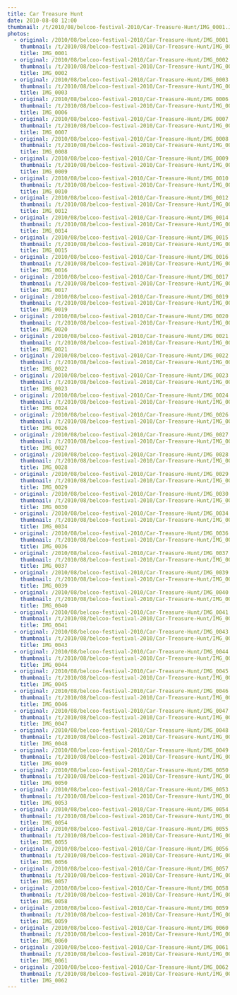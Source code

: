 ```yaml
---
title: Car Treasure Hunt
date: 2010-08-08 12:00
thumbnail: /t/2010/08/belcoo-festival-2010/Car-Treasure-Hunt/IMG_0001.JPG
photos:
  - original: /2010/08/belcoo-festival-2010/Car-Treasure-Hunt/IMG_0001.JPG
    thumbnail: /t/2010/08/belcoo-festival-2010/Car-Treasure-Hunt/IMG_0001.JPG
    title: IMG_0001
  - original: /2010/08/belcoo-festival-2010/Car-Treasure-Hunt/IMG_0002.JPG
    thumbnail: /t/2010/08/belcoo-festival-2010/Car-Treasure-Hunt/IMG_0002.JPG
    title: IMG_0002
  - original: /2010/08/belcoo-festival-2010/Car-Treasure-Hunt/IMG_0003.JPG
    thumbnail: /t/2010/08/belcoo-festival-2010/Car-Treasure-Hunt/IMG_0003.JPG
    title: IMG_0003
  - original: /2010/08/belcoo-festival-2010/Car-Treasure-Hunt/IMG_0006.JPG
    thumbnail: /t/2010/08/belcoo-festival-2010/Car-Treasure-Hunt/IMG_0006.JPG
    title: IMG_0006
  - original: /2010/08/belcoo-festival-2010/Car-Treasure-Hunt/IMG_0007.JPG
    thumbnail: /t/2010/08/belcoo-festival-2010/Car-Treasure-Hunt/IMG_0007.JPG
    title: IMG_0007
  - original: /2010/08/belcoo-festival-2010/Car-Treasure-Hunt/IMG_0008.JPG
    thumbnail: /t/2010/08/belcoo-festival-2010/Car-Treasure-Hunt/IMG_0008.JPG
    title: IMG_0008
  - original: /2010/08/belcoo-festival-2010/Car-Treasure-Hunt/IMG_0009.JPG
    thumbnail: /t/2010/08/belcoo-festival-2010/Car-Treasure-Hunt/IMG_0009.JPG
    title: IMG_0009
  - original: /2010/08/belcoo-festival-2010/Car-Treasure-Hunt/IMG_0010.JPG
    thumbnail: /t/2010/08/belcoo-festival-2010/Car-Treasure-Hunt/IMG_0010.JPG
    title: IMG_0010
  - original: /2010/08/belcoo-festival-2010/Car-Treasure-Hunt/IMG_0012.JPG
    thumbnail: /t/2010/08/belcoo-festival-2010/Car-Treasure-Hunt/IMG_0012.JPG
    title: IMG_0012
  - original: /2010/08/belcoo-festival-2010/Car-Treasure-Hunt/IMG_0014.JPG
    thumbnail: /t/2010/08/belcoo-festival-2010/Car-Treasure-Hunt/IMG_0014.JPG
    title: IMG_0014
  - original: /2010/08/belcoo-festival-2010/Car-Treasure-Hunt/IMG_0015.JPG
    thumbnail: /t/2010/08/belcoo-festival-2010/Car-Treasure-Hunt/IMG_0015.JPG
    title: IMG_0015
  - original: /2010/08/belcoo-festival-2010/Car-Treasure-Hunt/IMG_0016.JPG
    thumbnail: /t/2010/08/belcoo-festival-2010/Car-Treasure-Hunt/IMG_0016.JPG
    title: IMG_0016
  - original: /2010/08/belcoo-festival-2010/Car-Treasure-Hunt/IMG_0017.JPG
    thumbnail: /t/2010/08/belcoo-festival-2010/Car-Treasure-Hunt/IMG_0017.JPG
    title: IMG_0017
  - original: /2010/08/belcoo-festival-2010/Car-Treasure-Hunt/IMG_0019.JPG
    thumbnail: /t/2010/08/belcoo-festival-2010/Car-Treasure-Hunt/IMG_0019.JPG
    title: IMG_0019
  - original: /2010/08/belcoo-festival-2010/Car-Treasure-Hunt/IMG_0020.JPG
    thumbnail: /t/2010/08/belcoo-festival-2010/Car-Treasure-Hunt/IMG_0020.JPG
    title: IMG_0020
  - original: /2010/08/belcoo-festival-2010/Car-Treasure-Hunt/IMG_0021.JPG
    thumbnail: /t/2010/08/belcoo-festival-2010/Car-Treasure-Hunt/IMG_0021.JPG
    title: IMG_0021
  - original: /2010/08/belcoo-festival-2010/Car-Treasure-Hunt/IMG_0022.JPG
    thumbnail: /t/2010/08/belcoo-festival-2010/Car-Treasure-Hunt/IMG_0022.JPG
    title: IMG_0022
  - original: /2010/08/belcoo-festival-2010/Car-Treasure-Hunt/IMG_0023.JPG
    thumbnail: /t/2010/08/belcoo-festival-2010/Car-Treasure-Hunt/IMG_0023.JPG
    title: IMG_0023
  - original: /2010/08/belcoo-festival-2010/Car-Treasure-Hunt/IMG_0024.JPG
    thumbnail: /t/2010/08/belcoo-festival-2010/Car-Treasure-Hunt/IMG_0024.JPG
    title: IMG_0024
  - original: /2010/08/belcoo-festival-2010/Car-Treasure-Hunt/IMG_0026.JPG
    thumbnail: /t/2010/08/belcoo-festival-2010/Car-Treasure-Hunt/IMG_0026.JPG
    title: IMG_0026
  - original: /2010/08/belcoo-festival-2010/Car-Treasure-Hunt/IMG_0027.JPG
    thumbnail: /t/2010/08/belcoo-festival-2010/Car-Treasure-Hunt/IMG_0027.JPG
    title: IMG_0027
  - original: /2010/08/belcoo-festival-2010/Car-Treasure-Hunt/IMG_0028.JPG
    thumbnail: /t/2010/08/belcoo-festival-2010/Car-Treasure-Hunt/IMG_0028.JPG
    title: IMG_0028
  - original: /2010/08/belcoo-festival-2010/Car-Treasure-Hunt/IMG_0029.JPG
    thumbnail: /t/2010/08/belcoo-festival-2010/Car-Treasure-Hunt/IMG_0029.JPG
    title: IMG_0029
  - original: /2010/08/belcoo-festival-2010/Car-Treasure-Hunt/IMG_0030.JPG
    thumbnail: /t/2010/08/belcoo-festival-2010/Car-Treasure-Hunt/IMG_0030.JPG
    title: IMG_0030
  - original: /2010/08/belcoo-festival-2010/Car-Treasure-Hunt/IMG_0034.JPG
    thumbnail: /t/2010/08/belcoo-festival-2010/Car-Treasure-Hunt/IMG_0034.JPG
    title: IMG_0034
  - original: /2010/08/belcoo-festival-2010/Car-Treasure-Hunt/IMG_0036.JPG
    thumbnail: /t/2010/08/belcoo-festival-2010/Car-Treasure-Hunt/IMG_0036.JPG
    title: IMG_0036
  - original: /2010/08/belcoo-festival-2010/Car-Treasure-Hunt/IMG_0037.JPG
    thumbnail: /t/2010/08/belcoo-festival-2010/Car-Treasure-Hunt/IMG_0037.JPG
    title: IMG_0037
  - original: /2010/08/belcoo-festival-2010/Car-Treasure-Hunt/IMG_0039.JPG
    thumbnail: /t/2010/08/belcoo-festival-2010/Car-Treasure-Hunt/IMG_0039.JPG
    title: IMG_0039
  - original: /2010/08/belcoo-festival-2010/Car-Treasure-Hunt/IMG_0040.JPG
    thumbnail: /t/2010/08/belcoo-festival-2010/Car-Treasure-Hunt/IMG_0040.JPG
    title: IMG_0040
  - original: /2010/08/belcoo-festival-2010/Car-Treasure-Hunt/IMG_0041.JPG
    thumbnail: /t/2010/08/belcoo-festival-2010/Car-Treasure-Hunt/IMG_0041.JPG
    title: IMG_0041
  - original: /2010/08/belcoo-festival-2010/Car-Treasure-Hunt/IMG_0043.JPG
    thumbnail: /t/2010/08/belcoo-festival-2010/Car-Treasure-Hunt/IMG_0043.JPG
    title: IMG_0043
  - original: /2010/08/belcoo-festival-2010/Car-Treasure-Hunt/IMG_0044.JPG
    thumbnail: /t/2010/08/belcoo-festival-2010/Car-Treasure-Hunt/IMG_0044.JPG
    title: IMG_0044
  - original: /2010/08/belcoo-festival-2010/Car-Treasure-Hunt/IMG_0045.JPG
    thumbnail: /t/2010/08/belcoo-festival-2010/Car-Treasure-Hunt/IMG_0045.JPG
    title: IMG_0045
  - original: /2010/08/belcoo-festival-2010/Car-Treasure-Hunt/IMG_0046.JPG
    thumbnail: /t/2010/08/belcoo-festival-2010/Car-Treasure-Hunt/IMG_0046.JPG
    title: IMG_0046
  - original: /2010/08/belcoo-festival-2010/Car-Treasure-Hunt/IMG_0047.JPG
    thumbnail: /t/2010/08/belcoo-festival-2010/Car-Treasure-Hunt/IMG_0047.JPG
    title: IMG_0047
  - original: /2010/08/belcoo-festival-2010/Car-Treasure-Hunt/IMG_0048.JPG
    thumbnail: /t/2010/08/belcoo-festival-2010/Car-Treasure-Hunt/IMG_0048.JPG
    title: IMG_0048
  - original: /2010/08/belcoo-festival-2010/Car-Treasure-Hunt/IMG_0049.JPG
    thumbnail: /t/2010/08/belcoo-festival-2010/Car-Treasure-Hunt/IMG_0049.JPG
    title: IMG_0049
  - original: /2010/08/belcoo-festival-2010/Car-Treasure-Hunt/IMG_0050.JPG
    thumbnail: /t/2010/08/belcoo-festival-2010/Car-Treasure-Hunt/IMG_0050.JPG
    title: IMG_0050
  - original: /2010/08/belcoo-festival-2010/Car-Treasure-Hunt/IMG_0053.JPG
    thumbnail: /t/2010/08/belcoo-festival-2010/Car-Treasure-Hunt/IMG_0053.JPG
    title: IMG_0053
  - original: /2010/08/belcoo-festival-2010/Car-Treasure-Hunt/IMG_0054.JPG
    thumbnail: /t/2010/08/belcoo-festival-2010/Car-Treasure-Hunt/IMG_0054.JPG
    title: IMG_0054
  - original: /2010/08/belcoo-festival-2010/Car-Treasure-Hunt/IMG_0055.JPG
    thumbnail: /t/2010/08/belcoo-festival-2010/Car-Treasure-Hunt/IMG_0055.JPG
    title: IMG_0055
  - original: /2010/08/belcoo-festival-2010/Car-Treasure-Hunt/IMG_0056.JPG
    thumbnail: /t/2010/08/belcoo-festival-2010/Car-Treasure-Hunt/IMG_0056.JPG
    title: IMG_0056
  - original: /2010/08/belcoo-festival-2010/Car-Treasure-Hunt/IMG_0057.JPG
    thumbnail: /t/2010/08/belcoo-festival-2010/Car-Treasure-Hunt/IMG_0057.JPG
    title: IMG_0057
  - original: /2010/08/belcoo-festival-2010/Car-Treasure-Hunt/IMG_0058.JPG
    thumbnail: /t/2010/08/belcoo-festival-2010/Car-Treasure-Hunt/IMG_0058.JPG
    title: IMG_0058
  - original: /2010/08/belcoo-festival-2010/Car-Treasure-Hunt/IMG_0059.JPG
    thumbnail: /t/2010/08/belcoo-festival-2010/Car-Treasure-Hunt/IMG_0059.JPG
    title: IMG_0059
  - original: /2010/08/belcoo-festival-2010/Car-Treasure-Hunt/IMG_0060.JPG
    thumbnail: /t/2010/08/belcoo-festival-2010/Car-Treasure-Hunt/IMG_0060.JPG
    title: IMG_0060
  - original: /2010/08/belcoo-festival-2010/Car-Treasure-Hunt/IMG_0061.JPG
    thumbnail: /t/2010/08/belcoo-festival-2010/Car-Treasure-Hunt/IMG_0061.JPG
    title: IMG_0061
  - original: /2010/08/belcoo-festival-2010/Car-Treasure-Hunt/IMG_0062.JPG
    thumbnail: /t/2010/08/belcoo-festival-2010/Car-Treasure-Hunt/IMG_0062.JPG
    title: IMG_0062
---
```

